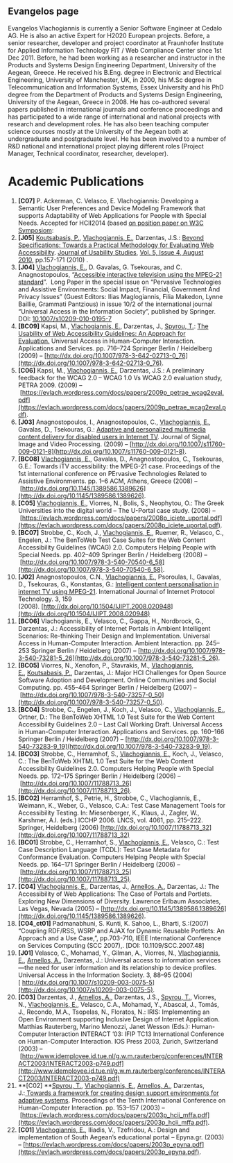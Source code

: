 ## Evangelos page

Evangelos Vlachogiannis is currently a Senior Software Engineer at Cedalo AG. He is also an active Expert for H2020 European projects. 
Before, a senior researcher, developer and project coordinator at Fraunhofer Institute for Applied Information Technology FIT / Web Compliance Center since 1st Dec 2011. Before, he had been working as a researcher and instructor in the Products and Systems Design Engineering Department, University of the Aegean, Greece. He received his B.Eng. degree in Electronic and Electrical Engineering, University of Manchester, UK, in 2000, his M.Sc degree in Telecommunication and Information Systems, Essex University and his PhD degree from the Department of Products and Systems Design Engineering, University of the Aegean, Greece in 2008. He has co-authored several papers published in international journals and conference proceedings and has participated to a wide range of international and national projects with research and development roles. He has also been teaching computer science courses mostly at the University of the Aegean both at undergraduate and postgraduate level. He has been involved to a number of R&D national and international project playing different roles (Project Manager, Technical coordinator, researcher, developer).

# Academic Publications

1. **[C07]** P. Ackerman, C. Velasco, E. Vlachogiannis: Developing a Semantic User Preferences and Device Modeling Framework that supports Adaptability of Web Applications for People with Special Needs. Accepted for HCII2014 (based [on position paper on W3C Symposiom](http://www.w3.org/WAI/RD/2013/user-modeling/paper8/): 
2. **[J05]** [Koutsabasis, P.](http://www.syros.aegean.gr/users/kgp), [Vlachogiannis, E.](https://evlach.wordpress.com), Darzentas, J.S.: [Beyond Specifications: Towards a Practical Methodology for Evaluating Web Accessibility](http://www.upassoc.org/upa_publications/jus/2010august/JUS_Koutsabasis_August_2010.pdf). [Journal of Usability Studies](http://www.upassoc.org/upa_publications/jus/index.html), [Vol. 5, Issue 4, August 2010,](http://www.upassoc.org/upa_publications/jus) <span class="skimlinks-unlinked">pp.157-171</span> (2010) . 
3. **[J04]** [Vlachogiannis, E.](https://evlach.wordpress.com), D. Gavalas, G. Tsekouras, and C. Anagnostopoulos, “[Accessible interactive television using the MPEG-21 standard](http://dx.doi.org/10.1007/s10209-010-0195-7)”.  Long Paper in the special issue on “Pervasive Technologies and Assistive Environments: Social Impact, Financial, Government And Privacy Issues” (Guest Editors: Ilias Maglogiannis, Filia Makedon, Lynne Baillie, Grammati Pantzious) in issue 10/2 of the international journal “Universal Access in the Information Society”, published by Springer. DOI: [10.1007/s10209-010-0195-7](http://dx.doi.org/10.1007/s10209-010-0195-7) 
4. **[BC09]** Kapsi, M., [Vlachogiannis, E.](https://evlach.wordpress.com), Darzentas, J., [Spyrou, T.](http://www.syros.aegean.gr/users/tsp): [The Usability of Web Accessibility Guidelines: An Approach for Evaluation.](http://dx.doi.org/10.1007/978-3-642-02713-0_76) Universal Access in Human-Computer Interaction. Applications and Services. pp. 716–724 Springer Berlin / Heidelberg (2009) – [http://dx.doi.org/10.1007/978-3-642-02713-0_76](http://dx.doi.org/10.1007/978-3-642-02713-0_76). 
5. **[C06]** Kapsi, M., [Vlachogiannis, E.](https://evlach.wordpress.com), Darzentas, J.S.: A preliminary feedback for the WCAG 2.0 – WCAG 1.0 Vs WCAG 2.0 evaluation study, PETRA 2009\. (2009) – [https://evlach.wordpress.com/docs/papers/2009p_petrae_wcag2eval.pdf](https://evlach.wordpress.com/docs/papers/2009p_petrae_wcag2eval.pdf). 
6. **[J03]** Anagnostopoulos, I., Anagnostopoulos, C., [Vlachogiannis, E.](https://evlach.wordpress.com), Gavalas, D., Tsekouras, G.: [Adaptive and personalized multimedia content delivery for disabled users in Internet TV](http://dx.doi.org/10.1007/s11760-009-0121-8). Journal of Signal, Image and Video Processing. (2009) – [http://dx.doi.org/10.1007/s11760-009-0121-8](http://dx.doi.org/10.1007/s11760-009-0121-8). 
7. **[BC08]** [Vlachogiannis, E.](https://evlach.wordpress.com), Gavalas, D., Anagnostopoulos, C., Tsekouras, G.E.: Towards iTV accessibility: the MPEG-21 case. Proceedings of the 1st international conference on PErvasive Technologies Related to Assistive Environments. pp. 1–6 ACM, Athens, Greece (2008) – [http://dx.doi.org/10.1145/1389586.1389626](http://dx.doi.org/10.1145/1389586.1389626). 
8. **[C05]** [Vlachogiannis, E.](https://evlach.wordpress.com), Viorres, N., Bolis, S., Neophytou, O.: The Greek Universities into the digital world – The U-Portal case study. (2008) – [https://evlach.wordpress.com/docs/papers/2008p_iciete_uportal.pdf](https://evlach.wordpress.com/docs/papers/2008p_iciete_uportal.pdf). 
9. **[BC07]** Strobbe, C., Koch, J., [Vlachogiannis, E.](https://evlach.wordpress.com), Ruemer, R., Velasco, C., Engelen, J.: The BenToWeb Test Case Suites for the Web Content Accessibility Guidelines (WCAG) 2.0\. Computers Helping People with Special Needs. pp. 402–409 Springer Berlin / Heidelberg (2008) – [http://dx.doi.org/10.1007/978-3-540-70540-6_58](http://dx.doi.org/10.1007/978-3-540-70540-6_58). 
10. **[J02]** Anagnostopoulos, C.N., [Vlachogiannis, E.](https://evlach.wordpress.com), Psoroulas, I., Gavalas, D., Tsekouras, G., Konstantas, G.: [Intelligent content personalisation in internet TV using MPEG-21](http://dx.doi.org/10.1504/IJIPT.2008.020948). International Journal of Internet Protocol Technology. 3, 159 (2008). [http://dx.doi.org/10.1504/IJIPT.2008.020948](http://dx.doi.org/10.1504/IJIPT.2008.020948) 
11. **[BC06]** Vlachogiannis, E., Velasco, C., Gappa, H., Nordbrock, G., Darzentas, J.: Accessibility of Internet Portals in Ambient Intelligent Scenarios: Re-thinking Their Design and Implementation. Universal Access in Human-Computer Interaction. Ambient Interaction. pp. 245–253 Springer Berlin / Heidelberg (2007) – [http://dx.doi.org/10.1007/978-3-540-73281-5_26](http://dx.doi.org/10.1007/978-3-540-73281-5_26). 
12. **[BC05]** Viorres, N., Xenofon, P., Stavrakis, M., [Vlachogiannis, E.](https://evlach.wordpress.com), [Koutsabasis, P.](http://www.syros.aegean.gr/users/kgp), Darzentas, J.: Major HCI Challenges for Open Source Software Adoption and Development. Online Communities and Social Computing. pp. 455–464 Springer Berlin / Heidelberg (2007) – [http://dx.doi.org/10.1007/978-3-540-73257-0_50](http://dx.doi.org/10.1007/978-3-540-73257-0_50). 
13. **[BC04]** Strobbe, C., Engelen, J., Koch, J., Velasco, C., [Vlachogiannis, E.](https://evlach.wordpress.com), Ortner, D.: The BenToWeb XHTML 1.0 Test Suite for the Web Content Accessibility Guidelines 2.0 – Last Call Working Draft. Universal Access in Human-Computer Interaction. Applications and Services. pp. 160–166 Springer Berlin / Heidelberg (2007) – [http://dx.doi.org/10.1007/978-3-540-73283-9_19](http://dx.doi.org/10.1007/978-3-540-73283-9_19). 
14. **[BC03]** Strobbe, C., Herramhof, S., [Vlachogiannis, E.](https://evlach.wordpress.com), Koch, J., Velasco, C.: The BenToWeb XHTML 1.0 Test Suite for the Web Content Accessibility Guidelines 2.0\. Computers Helping People with Special Needs. pp. 172–175 Springer Berlin / Heidelberg (2006) – [http://dx.doi.org/10.1007/11788713_26](http://dx.doi.org/10.1007/11788713_26). 
15. **[BC02]** Herramhof, S., Petrie, H., Strobbe, C., Vlachogiannis, E., Weimann, K., Weber, G., Velasco, C.A.: Test Case Management Tools for Accessibility Testing. In: Miesenberger, K., Klaus, J., Zagler, W., Karshmer, A.I. (eds.) ICCHP 2006\. LNCS, vol. 4061, pp. 215–222\. Springer, Heidelberg (2006) [http://dx.doi.org/10.1007/11788713_32](http://dx.doi.org/10.1007/11788713_32) 
16. **[BC01]** Strobbe, C., Herramhof, S., [Vlachogiannis, E.](https://evlach.wordpress.com), Velasco, C.: Test Case Description Language (TCDL): Test Case Metadata for Conformance Evaluation. Computers Helping People with Special Needs. pp. 164–171 Springer Berlin / Heidelberg (2006) – [http://dx.doi.org/10.1007/11788713_25](http://dx.doi.org/10.1007/11788713_25). 
17. **[C04]** [Vlachogiannis, E.](https://evlach.wordpress.com), Darzentas, J., [Arnellos, A.](http://www.syros.aegean.gr/users/arar), Darzentas, J.: The Accessibility of Web Applications: The Case of Portals and Portlets. Exploring New Dimensions of Diversity. Lawrence Erlbaum Associates, Las Vegas, Nevada (2005) – [http://dx.doi.org/10.1145/1389586.1389626](http://dx.doi.org/10.1145/1389586.1389626). 
18. **[C04_ct01]** Padmanabhuni, S. Kunti, K. Sahoo, L., Bharti, S.:(2007) “Coupling RDF/RSS, WSRP and AJAX for Dynamic Reusable Portlets: An Approach and a Use Case,”, <span class="skimlinks-unlinked">pp.703-710</span>, IEEE International Conference on Services Computing (SCC 2007),. [DOI: 10.1109/<span class="skimlinks-unlinked">SCC.2007.48</span>] 
19. **[J01]** Velasco, C., Mohamad, Y., Gilman, A., Viorres, N., [Vlachogiannis, E.](https://evlach.wordpress.com), [Arnellos, A.](http://www.syros.aegean.gr/users/arar), Darzentas, J.: Universal access to information services—the need for user information and its relationship to device profiles. Universal Access in the Information Society. 3, 88–95 (2004)[ http://dx.doi.org/10.1007/s10209-003-0075-5](http://dx.doi.org/10.1007/s10209-003-0075-5). 
20. **[C03]** Darzentas, J., [Arnellos, A.](http://www.syros.aegean.gr/users/arar), Darzentas, J.S., [Spyrou, T.](http://www.syros.aegean.gr/users/tsp), Viorres, N., [Vlachogiannis, E.](https://evlach.wordpress.com), Velasco, C.A., Mohamad, Y., Abascal, J., Tomás, J., Recondo, M.A., Tsopelas, N., Floratos, N.: IRIS: Implementing an Open Environment supporting Inclusive Design of Internet Application. Matthias Rauterberg, Marino Menozzi, Janet Wesson (Eds.): Human-Computer Interaction INTERACT ’03: IFIP TC13 International Conference on Human-Computer Interaction. IOS Press 2003, Zurich, Switzerland (2003) – [http://www.idemployee.id.tue.nl/g.w.m.rauterberg/conferences/INTERACT2003/INTERACT2003-p749.pdf](http://www.idemployee.id.tue.nl/g.w.m.rauterberg/conferences/INTERACT2003/INTERACT2003-p749.pdf) 
21. **[C02] **[Spyrou, T.](http://www.syros.aegean.gr/users/tsp), [Vlachogiannis, E.](https://evlach.wordpress.com), [Arnellos, A.](http://www.syros.aegean.gr/users/arar), Darzentas, J.:[ Towards a framework for creating design support environments for adaptive systems](https://evlach.wordpress.com/docs/papers/2003p_hcii_mffa.pdf). Proceedings of the Tenth International Conference on Human-Computer Interaction. pp. 153–157 (2003) – [https://evlach.wordpress.com/docs/papers/2003p_hcii_mffa.pdf](https://evlach.wordpress.com/docs/papers/2003p_hcii_mffa.pdf). 
22. **[C01]** [Vlachogiannis, E.](https://evlach.wordpress.com), Iliadis, V., Tzefridou, A.: Design and implementation of South Aegean’s educational portal – <span class="skimlinks-unlinked">Epyna.gr</span>. (2003) – [https://evlach.wordpress.com/docs/papers/2003p_epyna.pdf](https://evlach.wordpress.com/docs/papers/2003p_epyna.pdf).
